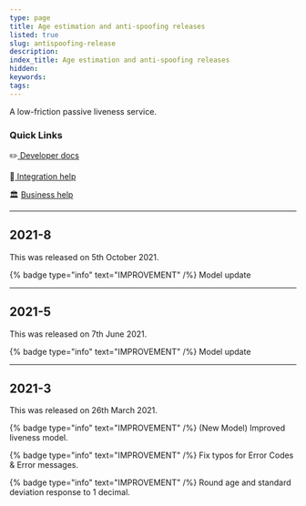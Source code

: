 ```yaml
---
type: page
title: Age estimation and anti-spoofing releases
listed: true
slug: antispoofing-release
description: 
index_title: Age estimation and anti-spoofing releases
hidden: 
keywords: 
tags: 
---
```


A low-friction passive liveness service. 

### Quick Links

✏️[ Developer docs](https://developers.yoti.com/anti-spoofing)

📧[ Integration help](mailto:clientsupport@yoti.com)

🏛 [Business help](https://www.yoti.com/contact-us/)

---

## 2021-8

This was released on 5th October 2021.

{% badge type="info" text="IMPROVEMENT" /%} Model update

---

## 2021-5

This was released on 7th June 2021.

{% badge type="info" text="IMPROVEMENT" /%} Model update

---

## 2021-3

This was released on 26th March 2021.

{% badge type="info" text="IMPROVEMENT" /%} (New Model) Improved liveness model.

{% badge type="info" text="IMPROVEMENT" /%} Fix typos for Error Codes & Error messages.

{% badge type="info" text="IMPROVEMENT" /%} Round age and standard deviation response to 1 decimal.